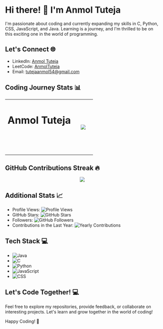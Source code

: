 # Hi there! 👋 I'm Anmol Tuteja

I'm passionate about coding and currently expanding my skills in C, Python, CSS, JavaScript, and Java. Learning is a journey, and I'm thrilled to be on this exciting one in the world of programming.

## Let's Connect 🌐
- LinkedIn: [Anmol Tuteja](https://www.linkedin.com/in/anmol-tuteja-684b0327b/)
- LeetCode: [AnmolTuteja](https://leetcode.com/AnmolTuteja/)
- Email: tutejaanmol54@gmail.com

## Coding Journey Stats 📊
<div align="center">
  <table  style="border:0px solid white; width:100%;">
    <tr style="border:0px;">
      <th style="border:0px;"><h1>Anmol Tuteja<a/><h1/><th/>
      <th style="border:0px;"><img src="https://github-readme-stats.vercel.app/api/top-langs/?username=AnmolTutejaGitHub&layout=compact&bg_color=000&title_color=fff&text_color=fff&border_color=fff"/><th/>
    <tr/>
  </table>
</div>

## GitHub Contributions Streak 🔥
<div align="center">
  <img src="https://github-readme-streak-stats.herokuapp.com/?user=AnmolTutejaGitHub&theme=dark&hide_border=false">
</div>

## Additional Stats 📈
- Profile Views: ![Profile Views](https://komarev.com/ghpvc/?username=AnmolTutejaGitHub&color=blue&style=flat-square)
- GitHub Stars: ![GitHub Stars](https://img.shields.io/github/stars/AnmolTutejaGitHub?style=social)
- Followers: ![GitHub Followers](https://img.shields.io/github/followers/AnmolTutejaGitHub?style=social)
- Contributions in the Last Year: ![Yearly Contributions](https://img.shields.io/github/last-commit/AnmolTutejaGitHub/AnmolTutejaGitHub?label=contributions%20in%20the%20last%20year)

## Tech Stack 💻
- ![Java](https://img.shields.io/badge/-Java-007396?style=flat-square&logo=java&logoColor=5382A1)
- ![C](https://img.shields.io/badge/-C-00599C?style=flat-square&logo=c&logoColor=A8B9CC)
- ![Python](https://img.shields.io/badge/-Python-3776AB?style=flat-square&logo=python&logoColor=FFD43B)
- ![JavaScript](https://img.shields.io/badge/-JavaScript-F7DF1E?style=flat-square&logo=javascript&logoColor=black)
- ![CSS](https://img.shields.io/badge/-CSS-1572B6?style=flat-square&logo=css3&logoColor=white)

## Let's Code Together! 💻
Feel free to explore my repositories, provide feedback, or collaborate on interesting projects. Let's learn and grow together in the world of coding!

Happy Coding! 🚀


